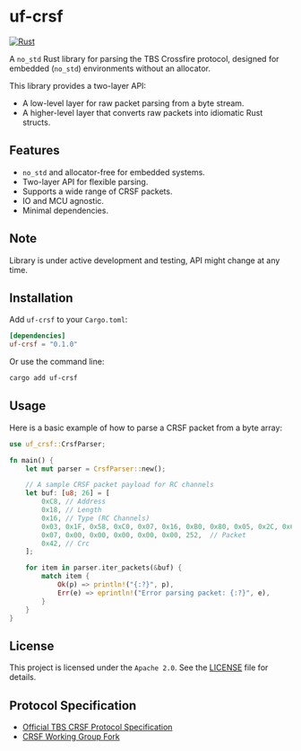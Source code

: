 # uf-crsf

[![Rust](https://github.com/jettify/uf-crsf/actions/workflows/CI.yml/badge.svg)](https://github.com/jettify/uf-crsf/actions/workflows/CI.yml)

A `no_std` Rust library for parsing the TBS Crossfire protocol, designed for embedded (`no_std`) environments without an allocator.

This library provides a two-layer API:

- A low-level layer for raw packet parsing from a byte stream.
- A higher-level layer that converts raw packets into idiomatic Rust structs.

## Features

- `no_std` and allocator-free for embedded systems.
- Two-layer API for flexible parsing.
- Supports a wide range of CRSF packets.
- IO and MCU agnostic.
- Minimal dependencies.

## Note

Library is under active development and testing, API might change at any time.

## Installation

Add `uf-crsf` to your `Cargo.toml`:

```toml
[dependencies]
uf-crsf = "0.1.0"
```

Or use the command line:

```bash
cargo add uf-crsf
```

## Usage

Here is a basic example of how to parse a CRSF packet from a byte array:

```rust
use uf_crsf::CrsfParser;

fn main() {
    let mut parser = CrsfParser::new();

    // A sample CRSF packet payload for RC channels
    let buf: [u8; 26] = [
        0xC8, // Address
        0x18, // Length
        0x16, // Type (RC Channels)
        0x03, 0x1F, 0x58, 0xC0, 0x07, 0x16, 0xB0, 0x80, 0x05, 0x2C, 0x60, 0x01, 0x0B, 0xF8, 0xC0,
        0x07, 0x00, 0x00, 0x00, 0x00, 0x00, 252,  // Packet
        0x42, // Crc
    ];

    for item in parser.iter_packets(&buf) {
        match item {
            Ok(p) => println!("{:?}", p),
            Err(e) => eprintln!("Error parsing packet: {:?}", e),
        }
    }
}
```

## License

This project is licensed under the `Apache 2.0`. See the [LICENSE](LICENSE) file for details.

## Protocol Specification

- [Official TBS CRSF Protocol Specification](https://github.com/tbs-fpv/tbs-crsf-spec)
- [CRSF Working Group Fork](https://github.com/crsf-wg/crsf)
